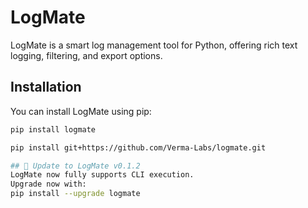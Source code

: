 # LogMate

LogMate is a smart log management tool for Python, offering rich text logging, filtering, and export options.

## Installation
You can install LogMate using pip:

```sh
pip install logmate

pip install git+https://github.com/Verma-Labs/logmate.git

## 🚀 Update to LogMate v0.1.2
LogMate now fully supports CLI execution.  
Upgrade now with:
pip install --upgrade logmate
